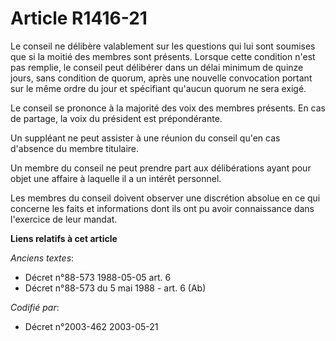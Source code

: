 # Article R1416-21

Le conseil ne délibère valablement sur les questions qui lui sont soumises que si la moitié des membres sont présents.
Lorsque cette condition n'est pas remplie, le conseil peut délibérer dans un délai minimum de quinze jours, sans condition de
quorum, après une nouvelle convocation portant sur le même ordre du jour et spécifiant qu'aucun quorum ne sera exigé.

Le conseil se prononce à la majorité des voix des membres présents. En cas de partage, la voix du président est
prépondérante.

Un suppléant ne peut assister à une réunion du conseil qu'en cas d'absence du membre titulaire.

Un membre du conseil ne peut prendre part aux délibérations ayant pour objet une affaire à laquelle il a un intérêt
personnel.

Les membres du conseil doivent observer une discrétion absolue en ce qui concerne les faits et informations dont ils ont pu
avoir connaissance dans l'exercice de leur mandat.

**Liens relatifs à cet article**

_Anciens textes_:

  - Décret n°88-573 1988-05-05 art. 6
  - Décret n°88-573 du 5 mai 1988 - art. 6 (Ab)

_Codifié par_:

  - Décret n°2003-462 2003-05-21
